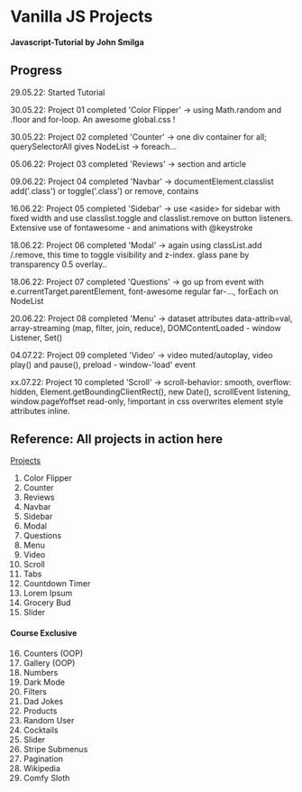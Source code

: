 # Vanilla JS Projects

#### Javascript-Tutorial by John Smilga

## Progress

29.05.22: Started Tutorial

30.05.22: Project 01 completed 'Color Flipper' -> using Math.random and .floor and for-loop. An awesome global.css !

30.05.22: Project 02 completed 'Counter' -> one div container for all; querySelectorAll gives NodeList -> foreach...

05.06.22: Project 03 completed 'Reviews' -> section and article

09.06.22: Project 04 completed 'Navbar' -> documentElement.classlist add('.class') or toggle('.class') or remove, contains

16.06.22: Project 05 completed 'Sidebar' -> use \<aside> for sidebar with fixed width and use classlist.toggle and classlist.remove on button listeners.
Extensive use of fontawesome - and animations with @keystroke

18.06.22: Project 06 completed 'Modal' -> again using classList.add /.remove, this time to toggle visibility and z-index. glass pane by transparency 0.5 overlay..

18.06.22: Project 07 completed 'Questions' -> go up from event with e.currentTarget.parentElement, font-awesome regular far-..., forEach on NodeList

20.06.22: Project 08 completed 'Menu' -> dataset attributes data-attrib=val, array-streaming (map, filter, join, reduce), DOMContentLoaded - window Listener, Set()

04.07.22: Project 09 completed 'Video' -> video muted/autoplay, video play() and pause(), preload - window-'load' event

xx.07.22: Project 10 completed 'Scroll' -> scroll-behavior: smooth, overflow: hidden, Element.getBoundingClientRect(), new Date(), scrollEvent listening, window.pageYoffset read-only, !important in css overwrites element style attributes inline.

## Reference: All projects in action here

[Projects](https://www.vanillajavascriptprojects.com/)

1. Color Flipper
2. Counter
3. Reviews
4. Navbar
5. Sidebar
6. Modal
7. Questions
8. Menu
9. Video
10. Scroll
11. Tabs
12. Countdown Timer
13. Lorem Ipsum
14. Grocery Bud
15. Slider

#### Course Exclusive

16. Counters (OOP)
17. Gallery (OOP)
18. Numbers
19. Dark Mode
20. Filters
21. Dad Jokes
22. Products
23. Random User
24. Cocktails
25. Slider
26. Stripe Submenus
27. Pagination
28. Wikipedia
29. Comfy Sloth
